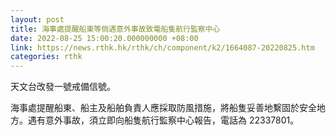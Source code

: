 ```yaml
---
layout: post
title: 海事處提醒船東等倘遇意外事故致電船隻航行監察中心
date: 2022-08-25 15:00:20.000000000 +08:00
link: https://news.rthk.hk/rthk/ch/component/k2/1664087-20220825.htm
categories: rthk
---
```


天文台改發一號戒備信號。

海事處提醒船東、船主及船舶負責人應採取防風措施，將船隻妥善地繫固於安全地方。遇有意外事故，須立即向船隻航行監察中心報告，電話為 22337801。
